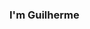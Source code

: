 ### I'm Guilherme

<!--
**Galenii/Galenii** is a ✨ _special_ ✨ repository because its `README.md` (this file) appears on your GitHub profile.
💻 I'm a person who has always been involved with technology, I'm currently a developer focusing on FullStack.

🎓 I'm currently in the 3rd semester of Internet Systems, studying at IFSP.

Here on my GitHub, you can find:

⚡ Projects: Explore my open-source projects and contributions to the community.
🔭 Learnings: Follow my notes, tutorials and studies on various topics.
💬 Collaboration: Get in touch to collaborate on projects, exchange ideas or simply chat.
-->
